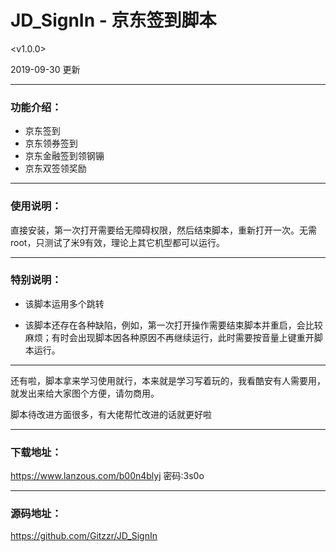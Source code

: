 # JD_SignIn - 京东签到脚本

<v1.0.0>

2019-09-30 更新

------------

### 功能介绍：

- 京东签到
- 京东领券签到
- 京东金融签到领钢镚
- 京东双签领奖励



------

### 使用说明：

直接安装，第一次打开需要给无障碍权限，然后结束脚本，重新打开一次。无需root，只测试了米9有效，理论上其它机型都可以运行。





------

### 特别说明：

- 该脚本运用多个跳转

- 该脚本还存在各种缺陷，例如，第一次打开操作需要结束脚本并重启，会比较麻烦；有时会出现脚本因各种原因不再继续运行，此时需要按音量上键重开脚本运行。

  

------

还有啦，脚本拿来学习使用就行，本来就是学习写着玩的，我看酷安有人需要用，就发出来给大家图个方便，请勿商用。

脚本待改进方面很多，有大佬帮忙改进的话就更好啦





------

### 下载地址：

https://www.lanzous.com/b00n4blyj
密码:3s0o





------

### 源码地址：

https://github.com/Gitzzr/JD_SignIn

  